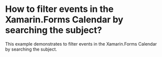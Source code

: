 # How to filter events in the Xamarin.Forms Calendar by searching the subject?
This example demonstrates to filter events in the Xamarin.Forms Calendar by searching the subject.
